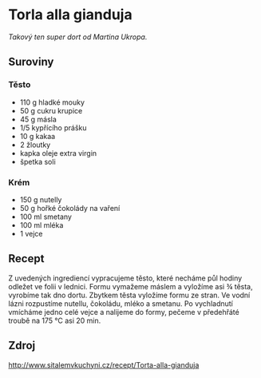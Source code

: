 # Torla alla gianduja

_Takový ten super dort od Martina Ukropa._

## Suroviny

### Těsto

 * 110 g hladké mouky
 * 50 g cukru krupice
 * 45 g másla
 * 1/5 kypřícího prášku
 * 10 g kakaa
 * 2 žloutky
 * kapka oleje extra virgin
 * špetka soli

### Krém

 * 150 g nutelly
 * 50 g hořké čokolády na vaření
 * 100 ml smetany
 * 100 ml mléka
 * 1 vejce

## Recept

Z uvedených ingrediencí vypracujeme těsto, které necháme půl hodiny odležet ve
folii v lednici. Formu vymažeme máslem a vyložíme asi ¾ těsta, vyrobíme tak
dno dortu. Zbytkem těsta vyložíme formu ze stran.  Ve vodní lázni rozpustíme
nutellu, čokoládu, mléko a smetanu. Po vychladnutí vmícháme jedno celé vejce
a nalijeme do formy, pečeme v předehřáté troubě na 175 °C asi 20 min.

## Zdroj

<http://www.sitalemvkuchyni.cz/recept/Torta-alla-gianduja>
